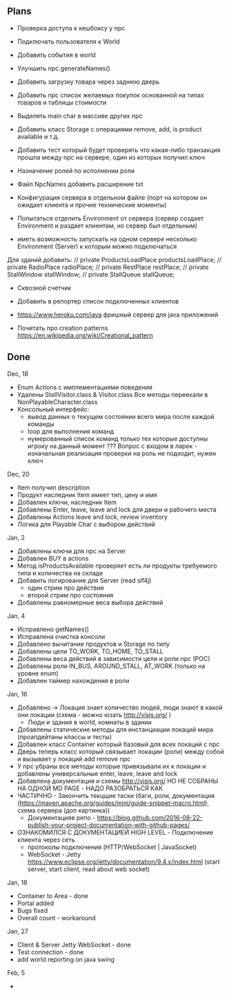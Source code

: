 ## Plans

- Проверка доступа к кешбоксу у npc
- Подключать пользователя к World
- Добавить события в world
- Улучшить npc.generateNames()
- Добавить загрузку товара через заднюю дверь
- Добавить npc список желаемых покупок основанной на типах товаров и таблицы стоимости
- Выделять main char в массиве других npc
- Добавить класс Storage с операциями remove, add, is product available и т.д.

- Добавить тест который будет проверять что какая-либо транзакция прошла между npc на сервере, один из которых получил ключ
- Назначение ролей по исполнении роли

- Файл NpcNames добавить расширение txt
- Конфигурация сервера в отдельном файле (порт на котором он ожидает клиента и прочие технические моменты)          

- Попытаться отделить Environment от сервера (сервер создает Environment и раздает клиентам,
но сервер был отдельным)
- иметь возможность запускать на одном сервере несколько Environment (Server) к которым можно подключаться

Для зданий добавить:
    // private ProductsLoadPlace productsLoadPlace;
    // private RadioPlace radioPlace;
    // private RestPlace restPlace;
    // private StallWindow stallWindow;
    // private StallQueue stallQueue;
    

- Сквозной счетчик

- Добавить в репортер список подключенных клиентов
- https://www.heroku.com/java фришный сервер для java приложений


- Почитать про creation patterns https://en.wikipedia.org/wiki/Creational_pattern

## Done

Dec, 18

- Enum Actions с имплементациями поведения
- Удалены StallVisitor.class & Visitor.class Все методы переехали в NonPlayableCharacter.class
- Консольный интерфейс:
    - вывод данных о текущем состоянии всего мира после каждой команды
    - loop для выполнения команд 
    - нумерованный список команд только тех которые доступны игроку на данный момент
??? Вопрос с входом в ларек - изначальная реализация проверки на роль не подходит, нужен ключ
    
Dec, 20

- Item получил description
- Продукт наследник Item имеет тип, цену и имя
- Добавлен ключи, наследник Item
- Добавлены Enter, leave, leave and lock для двери и рабочего места
- Добавлкны Actions leave and lock, review inventory
- Логика для Playable Char с выбором действий
    
Jan, 2

- Добавлены ключи для npc на Server
- Добавлен BUY в actions
- Метод isProductsAvailable проверяет есть ли продукты требуемого типа и количества на складе
- Добавить логирование для Server (read slf4j)
    - один стрим про действия
    - второй стрим про состояния
- Добавлены равномерные веса выбора действий

Jan, 4

- Исправлено getNames()
- Исправлена очистка консоли
- Дoбавлено вычитание продуктов и Storage по типу
- Дoбавлены цели TO_WORK, TO_HOME, TO_STALL
- Дoбавлены веса действий в зависимости цели и роли npc (POC)
- Дoбавлены роли IN_BUS, AROUND_STALL, AT_WORK (только на уровне enum)
- Дoбавлен таймер нахождения в роли
  
Jan, 16

- Добавлено -> Локация знает количество людей, люди знают в какой они локации (схема - можно юзать http://visjs.org/ )
    - Люди и здания в world, комнаты в здании
- Добавлены статические методы для инстанциации локаций мира (проапдейтаны классы и тесты)
- Добавлен класс Container который базовый для всех локаций с npc
- Дверь теперь класс который связывает локации (роли) между собой и вызывает у локаций add remove npc
- У npc убраны все методы которые привязывали их к локации и добавлены универсальные enter, leave, leave and lock
- Добавлена документация и схемы http://visjs.org/ НО НЕ СОБРАНЫ НА ОДНОЙ MD PAGE - НАДО РАЗОБРАТЬСЯ КАК
-  ЧАСТИЧНО - Закончить текцщие таски (баги, роли, документация (https://maven.apache.org/guides/mini/guide-snippet-macro.html), схема сервера (доп картинка))
    - Документацияв репо - https://blog.github.com/2016-08-22-publish-your-project-documentation-with-github-pages/
- ОЗНАКОМИЛСЯ С ДОКУМЕНТАЦИЕЙ HIGH LEVEL - Подключение клиента через сеть
    - протоколы подключения (HTTP/WebSocket | JavaSocket)
    - WebSocket - Jetty https://www.eclipse.org/jetty/documentation/9.4.x/index.html (start server, start client, read about web socket)
    
Jan, 18

- Container to Area - done
- Portal added
- Bugs fixed
- Overall count - workaround

Jan, 27

- Client & Server Jetty WebSocket - done
- Test connection - done
- add world reporting on java swing

Feb, 5

-
 
